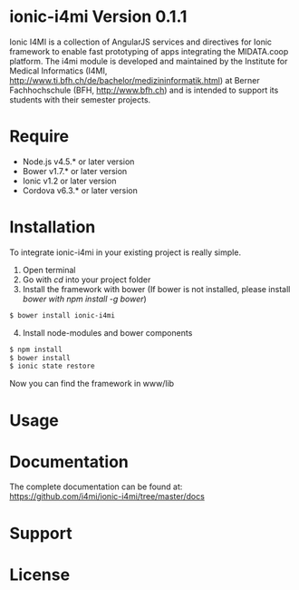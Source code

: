 
# ionic-i4mi Version 0.1.1
Ionic I4MI is a collection of AngularJS services and directives for Ionic framework to enable fast prototyping of apps integrating the MIDATA.coop platform. The i4mi module is developed and maintained by the Institute for Medical Informatics (I4MI, http://www.ti.bfh.ch/de/bachelor/medizininformatik.html) at Berner Fachhochschule (BFH, http://www.bfh.ch) and is intended to support its students with their semester projects.

# Require
- Node.js v4.5.* or later version
- Bower v1.7.* or later version 
- Ionic v1.2 or later version
- Cordova v6.3.* or later version 


# Installation
To integrate ionic-i4mi in your existing project is really simple.

1. Open terminal 
2. Go with *cd* into your project folder
3. Install the framework with bower (If bower is not installed, please install *bower with npm install -g bower*)

```sh
$ bower install ionic-i4mi
```

4. Install node-modules and bower components

```sh
$ npm install
$ bower install
$ ionic state restore
```
Now you can find the framework in www/lib

# Usage



# Documentation
The complete documentation can be found at: https://github.com/i4mi/ionic-i4mi/tree/master/docs


# Support



# License
